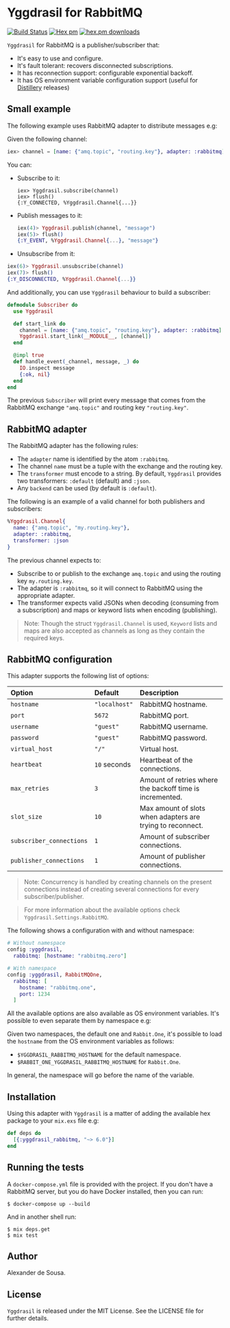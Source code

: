 # Yggdrasil for RabbitMQ

[![Build Status](https://travis-ci.org/gmtprime/yggdrasil_rabbitmq.svg?branch=master)](https://travis-ci.org/gmtprime/yggdrasil_rabbitmq) [![Hex pm](http://img.shields.io/hexpm/v/yggdrasil_rabbitmq.svg?style=flat)](https://hex.pm/packages/yggdrasil_rabbitmq) [![hex.pm downloads](https://img.shields.io/hexpm/dt/yggdrasil_rabbitmq.svg?style=flat)](https://hex.pm/packages/yggdrasil_rabbitmq)

`Yggdrasil` for RabbitMQ is a publisher/subscriber that:

- It's easy to use and configure.
- It's fault tolerant: recovers disconnected subscriptions.
- It has reconnection support: configurable exponential backoff.
- It has OS environment variable configuration support (useful for
[Distillery](https://github.com/bitwalker/distillery) releases)

## Small example

The following example uses RabbitMQ adapter to distribute messages e.g:

Given the following channel:

```elixir
iex> channel = [name: {"amq.topic", "routing.key"}, adapter: :rabbitmq]
```

You can:

* Subscribe to it:

  ```
  iex> Yggdrasil.subscribe(channel)
  iex> flush()
  {:Y_CONNECTED, %Yggdrasil.Channel{...}}
  ```

* Publish messages to it:

  ```elixir
  iex(4)> Yggdrasil.publish(channel, "message")
  iex(5)> flush()
  {:Y_EVENT, %Yggdrasil.Channel{...}, "message"}
  ```

* Unsubscribe from it:

```elixir
iex(6)> Yggdrasil.unsubscribe(channel)
iex(7)> flush()
{:Y_DISCONNECTED, %Yggdrasil.Channel{...}}
```

And additionally, you can use `Yggdrasil` behaviour to build a subscriber:

```elixir
defmodule Subscriber do
  use Yggdrasil

  def start_link do
    channel = [name: {"amq.topic", "routing.key"}, adapter: :rabbitmq]
    Yggdrasil.start_link(__MODULE__, [channel])
  end

  @impl true
  def handle_event(_channel, message, _) do
    IO.inspect message
    {:ok, nil}
  end
end
```

The previous `Subscriber` will print every message that comes from the RabbitMQ
exchange `"amq.topic"` and routing key `"routing.key"`.

## RabbitMQ adapter

The RabbitMQ adapter has the following rules:

* The `adapter` name is identified by the atom `:rabbitmq`.
* The channel `name` must be a tuple with the exchange and the routing key.
* The `transformer` must encode to a string. By default, `Yggdrasil`
  provides two transformers: `:default` (default) and `:json`.
* Any `backend` can be used (by default is `:default`).

The following is an example of a valid channel for both publishers and
subscribers:

```elixir
%Yggdrasil.Channel{
  name: {"amq.topic", "my.routing.key"},
  adapter: :rabbitmq,
  transformer: :json
}
```

The previous channel expects to:

- Subscribe to or publish to the exchange `amq.topic` and using the
routing key `my.routing.key`.
- The adapter is `:rabbitmq`, so it will connect to RabbitMQ using the
appropriate adapter.
- The transformer expects valid JSONs when decoding (consuming from a
subscription) and maps or keyword lists when encoding (publishing).

> Note: Though the struct `Yggdrasil.Channel` is used, `Keyword` lists and
> maps are also accepted as channels as long as they contain the required
> keys.

## RabbitMQ configuration

This adapter supports the following list of options:

Option                   | Default       | Description
:----------------------- | :------------ | :----------
`hostname`               | `"localhost"` | RabbitMQ hostname.
`port`                   | `5672`        | RabbitMQ port.
`username`               | `"guest"`     | RabbitMQ username.
`password`               | `"guest"`     | RabbitMQ password.
`virtual_host`           | `"/"`         | Virtual host.
`heartbeat`              | `10` seconds  | Heartbeat of the connections.
`max_retries`            | `3`           | Amount of retries where the backoff time is incremented.
`slot_size`              | `10`          | Max amount of slots when adapters are trying to reconnect.
`subscriber_connections` | `1`           | Amount of subscriber connections.
`publisher_connections`  | `1`           | Amount of publisher connections.

> Note: Concurrency is handled by creating channels on the present connections
> instead of creating several connections for every subscriber/publisher.

> For more information about the available options check
> `Yggdrasil.Settings.RabbitMQ`.

The following shows a configuration with and without namespace:

```elixir
# Without namespace
config :yggdrasil,
  rabbitmq: [hostname: "rabbitmq.zero"]

# With namespace
config :yggdrasil, RabbitMQOne,
  rabbitmq: [
    hostname: "rabbitmq.one",
    port: 1234
  ]
```

All the available options are also available as OS environment variables.
It's possible to even separate them by namespace e.g:

Given two namespaces, the default one and `Rabbit.One`, it's possible to
load the `hostname` from the OS environment variables as follows:

- `$YGGDRASIL_RABBITMQ_HOSTNAME` for the default namespace.
- `$RABBIT_ONE_YGGDRASIL_RABBITMQ_HOSTNAME` for `Rabbit.One`.

In general, the namespace will go before the name of the variable.

## Installation

Using this adapter with `Yggdrasil` is a matter of adding the
available hex package to your `mix.exs` file e.g:

```elixir
def deps do
  [{:yggdrasil_rabbitmq, "~> 6.0"}]
end
```

## Running the tests

A `docker-compose.yml` file is provided with the project. If  you don't have a
RabbitMQ server, but you do have Docker installed, then you can run:

```
$ docker-compose up --build
```

And in another shell run:

```
$ mix deps.get
$ mix test
```

## Author

Alexander de Sousa.

## License

`Yggdrasil` is released under the MIT License. See the LICENSE file for further
details.
